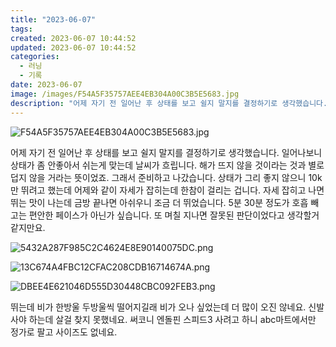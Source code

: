 ```yaml
---
title: "2023-06-07"
tags:
created: 2023-06-07 10:44:52
updated: 2023-06-07 10:44:52
categories:
  - 러닝
  - 기록
date: 2023-06-07
image: /images/F54A5F35757AEE4EB304A00C3B5E5683.jpg
description: "어제 자기 전 일어난 후 상태를 보고 쉴지 말지를 결정하기로 생각했습니다. 일어나보니 상태가 좀 안좋아서 쉬는게 맞는데 날씨가 흐립니다. 해가 뜨지 않을 것이라는 것과 별로 덥지 않을 거라는 뜻이었죠. 그래서 준비하고 나갔습니다. 상태가 그리 좋지 않으니 10k만 뛰려고 했는데 어제와 "
---
```


![F54A5F35757AEE4EB304A00C3B5E5683.jpg](/images/F54A5F35757AEE4EB304A00C3B5E5683.jpg)
 
 

어제 자기 전 일어난 후 상태를 보고 쉴지 말지를 결정하기로 생각했습니다. 일어나보니 상태가 좀 안좋아서 쉬는게 맞는데 날씨가 흐립니다. 해가 뜨지 않을 것이라는 것과 별로 덥지 않을 거라는 뜻이었죠. 그래서 준비하고 나갔습니다.
상태가 그리 좋지 않으니 10k만 뛰려고 했는데 어제와 같이 자세가 잡히는데 한참이 걸리는 겁니다. 자세 잡히고 나면 뛰는 맛이 나는데 금방 끝나면 아쉬우니 조금 더 뛰었습니다. 5분 30분 정도가 호흡 빼고는 편안한 페이스가 아닌가 싶습니다. 또 며칠 지나면 잘못된 판단이었다고 생각할거 같지만요.

 
 ![5432A287F985C2C4624E8E90140075DC.png](/images/5432A287F985C2C4624E8E90140075DC.png)
 
 

 
 ![13C674A4FBC12CFAC208CDB16714674A.png](/images/13C674A4FBC12CFAC208CDB16714674A.png)
 
 

 
 ![DBEE4E621046D555D30448CBC092FEB3.png](/images/DBEE4E621046D555D30448CBC092FEB3.png)
 
 

뛰는데 비가 한방울 두방울씩 떨어지길래 비가 오나 싶었는데 더 많이 오진 않네요.
신발 사야 하는데 살걸 찾지 못했네요. 써코니 엔돌핀 스피드3 사려고 하니 abc마트에서만 정가로 팔고 사이즈도 없네요.
